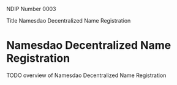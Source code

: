 NDIP Number 0003

Title Namesdao Decentralized Name Registration

# Namesdao Decentralized Name Registration

TODO overview of Namesdao Decentralized Name Registration
